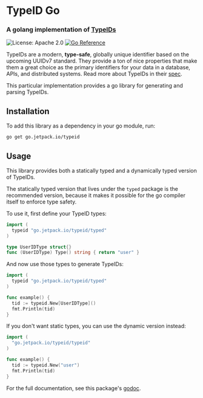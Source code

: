 # TypeID Go
### A golang implementation of [TypeIDs](https://github.com/jetpack-io/typeid)
![License: Apache 2.0](https://img.shields.io/github/license/jetpack-io/typeid-go) [![Go Reference](https://pkg.go.dev/badge/go.jetpack.io/typeid.svg)](https://pkg.go.dev/go.jetpack.io/typeid)

TypeIDs are a modern, **type-safe**, globally unique identifier based on the upcoming
UUIDv7 standard. They provide a ton of nice properties that make them a great choice
as the primary identifiers for your data in a database, APIs, and distributed systems.
Read more about TypeIDs in their [spec](https://github.com/jetpack-io/typeid).

This particular implementation provides a go library for generating and parsing TypeIDs.

## Installation

To add this library as a dependency in your go module, run:

```bash
go get go.jetpack.io/typeid
```

## Usage
This library provides both a statically typed and a dynamically typed version of TypeIDs.

The statically typed version that lives under the `typed` package is the recommended version,
because it makes it possible for the go compiler itself to enforce type safety.

To use it, first define your TypeID types:

```go
import (
  typeid "go.jetpack.io/typeid/typed"
)

type UserIDType struct{}
func (UserIDType) Type() string { return "user" }
```

And now use those types to generate TypeIDs:

```go
import (
  typeid "go.jetpack.io/typeid/typed"
)

func example() {
  tid := typeid.New[UserIDType]()
  fmt.Println(tid)
}
```

If you don't want static types, you can use the dynamic version instead:
  
```go
import (
  "go.jetpack.io/typeid/typeid"
)

func example() {
  tid := typeid.New("user")
  fmt.Println(tid)
}
```

For the full documentation, see this package's [godoc](https://pkg.go.dev/go.jetpack.io/typeid).